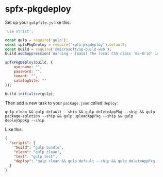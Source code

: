 # spfx-pkgdeploy

Set up your `gulpfile.js` like this:

```javascript
'use strict';

const gulp = require('gulp');
const spfxPkgDeploy = require('spfx-pkgdeploy').default;
const build = require('@microsoft/sp-build-web');
build.addSuppression(`Warning - [sass] The local CSS class 'ms-Grid' is not camelCase and will not be type-safe.`);

spfxPkgDeploy(build, {
    username: "",
    password: "",
    tenant: "",
    catalogSite: ""
});

build.initialize(gulp);
```

Then add a new task to your `package.json` called `deploy`:

`gulp clean && gulp default --ship && gulp deleteAppPkg --ship && gulp package-solution --ship && gulp uploadAppPkg --ship && gulp deploySppkg --ship`

Like this:

```json
{
  "scripts": {
    "build": "gulp bundle",
    "clean": "gulp clean",
    "test": "gulp test",
    "deploy": "gulp clean && gulp default --ship && gulp deleteAppPkg --ship && gulp package-solution --ship && gulp uploadAppPkg --ship && gulp deploySppkg --ship"
  }
}
```